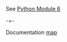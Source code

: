 
See [Python Module 6](https://www.microprediction.com/python-6)


-+- 

Documentation [map](https://microprediction.github.io/microprediction/map.html)

